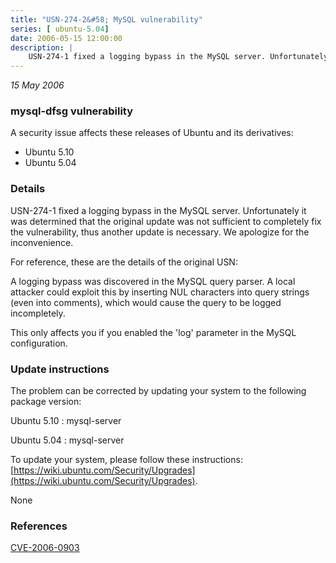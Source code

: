 ```yaml
---
title: "USN-274-2&#58; MySQL vulnerability"
series: [ ubuntu-5.04]
date: 2006-05-15 12:00:00
description: |
    USN-274-1 fixed a logging bypass in the MySQL server. Unfortunately it was determined that the original update was not sufficient to completely fix the vulnerability, thus another update is necessary. We apologize for the inconvenience.
--- 
```

 
 

*15 May 2006*

### mysql-dfsg vulnerability

A security issue affects these releases of Ubuntu and its derivatives:

* Ubuntu 5.10
* Ubuntu 5.04

### Details

USN-274-1 fixed a logging bypass in the MySQL server. Unfortunately it was determined that the original update was not sufficient to completely fix the vulnerability, thus another update is necessary. We apologize for the inconvenience.

For reference, these are the details of the original USN:

 A logging bypass was discovered in the MySQL query parser. A local attacker could exploit this by inserting NUL characters into query strings (even into comments), which would cause the query to be logged incompletely.

 This only affects you if you enabled the &#39;log&#39; parameter in the MySQL configuration.

### Update instructions

The problem can be corrected by updating your system to the following package version:

Ubuntu 5.10
 : mysql-server 

Ubuntu 5.04
 : mysql-server 

To update your system, please follow these instructions: [https://wiki.ubuntu.com/Security/Upgrades](https://wiki.ubuntu.com/Security/Upgrades).

None

### References

 
 [CVE-2006-0903](http://people.ubuntu.com/~ubuntu-security/cve/CVE-2006-0903)
 

